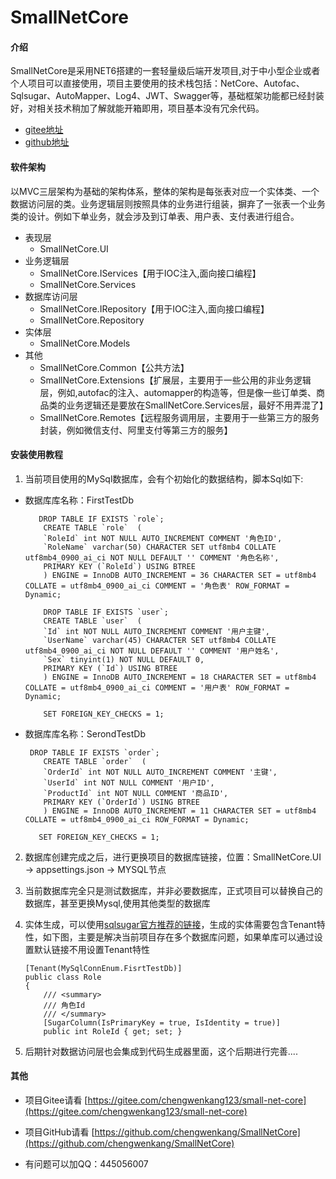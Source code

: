 # SmallNetCore

#### 介绍
SmallNetCore是采用NET6搭建的一套轻量级后端开发项目,对于中小型企业或者个人项目可以直接使用，项目主要使用的技术栈包括：NetCore、Autofac、Sqlsugar、AutoMapper、Log4、JWT、Swagger等，基础框架功能都已经封装好，对相关技术稍加了解就能开箱即用，项目基本没有冗余代码。

+ [gitee地址](https://gitee.com/chengwenkang123/small-net-core)
+ [github地址](https://github.com/chengwenkang/SmallNetCore)

#### 软件架构
以MVC三层架构为基础的架构体系，整体的架构是每张表对应一个实体类、一个数据访问层的类。业务逻辑层则按照具体的业务进行组装，摒弃了一张表一个业务类的设计。例如下单业务，就会涉及到订单表、用户表、支付表进行组合。

+ 表现层 
  + SmallNetCore.UI
+ 业务逻辑层
  + SmallNetCore.IServices【用于IOC注入,面向接口编程】
  + SmallNetCore.Services
+ 数据库访问层
  + SmallNetCore.IRepository【用于IOC注入,面向接口编程】
  + SmallNetCore.Repository
+ 实体层
  + SmallNetCore.Models
+ 其他
  + SmallNetCore.Common【公共方法】
  + SmallNetCore.Extensions【扩展层，主要用于一些公用的非业务逻辑层，例如,autofac的注入、automapper的构造等，但是像一些订单类、商品类的业务逻辑还是要放在SmallNetCore.Services层，最好不用弄混了】
  + SmallNetCore.Remotes【远程服务调用层，主要用于一些第三方的服务封装，例如微信支付、阿里支付等第三方的服务】


#### 安装使用教程

1.  当前项目使用的MySql数据库，会有个初始化的数据结构，脚本Sql如下:

+ 数据库库名称：FirstTestDb

    ```
       DROP TABLE IF EXISTS `role`;
        CREATE TABLE `role`  (
        `RoleId` int NOT NULL AUTO_INCREMENT COMMENT '角色ID',
        `RoleName` varchar(50) CHARACTER SET utf8mb4 COLLATE utf8mb4_0900_ai_ci NOT NULL DEFAULT '' COMMENT '角色名称',
        PRIMARY KEY (`RoleId`) USING BTREE
        ) ENGINE = InnoDB AUTO_INCREMENT = 36 CHARACTER SET = utf8mb4 COLLATE = utf8mb4_0900_ai_ci COMMENT = '角色表' ROW_FORMAT = Dynamic;

        DROP TABLE IF EXISTS `user`;
        CREATE TABLE `user`  (
        `Id` int NOT NULL AUTO_INCREMENT COMMENT '用户主键',
        `UserName` varchar(45) CHARACTER SET utf8mb4 COLLATE utf8mb4_0900_ai_ci NOT NULL DEFAULT '' COMMENT '用户姓名',
        `Sex` tinyint(1) NOT NULL DEFAULT 0,
        PRIMARY KEY (`Id`) USING BTREE
        ) ENGINE = InnoDB AUTO_INCREMENT = 18 CHARACTER SET = utf8mb4 COLLATE = utf8mb4_0900_ai_ci COMMENT = '用户表' ROW_FORMAT = Dynamic;

        SET FOREIGN_KEY_CHECKS = 1;
    ```
+ 数据库库名称：SerondTestDb

    ```
     DROP TABLE IF EXISTS `order`;
        CREATE TABLE `order`  (
        `OrderId` int NOT NULL AUTO_INCREMENT COMMENT '主键',
        `UserId` int NOT NULL COMMENT '用户ID',
        `ProductId` int NOT NULL COMMENT '商品ID',
        PRIMARY KEY (`OrderId`) USING BTREE
        ) ENGINE = InnoDB AUTO_INCREMENT = 11 CHARACTER SET = utf8mb4 COLLATE = utf8mb4_0900_ai_ci ROW_FORMAT = Dynamic;

       SET FOREIGN_KEY_CHECKS = 1;
    ```
2.  数据库创建完成之后，进行更换项目的数据库链接，位置：SmallNetCore.UI -> appsettings.json -> MYSQL节点
3.  当前数据库完全只是测试数据库，并非必要数据库，正式项目可以替换自己的数据库，甚至更换Mysql,使用其他类型的数据库
4.  实体生成，可以使用[sqlsugar官方推荐的链接](https://www.donet5.com/Home/Doc?typeId=1207)，生成的实体需要包含Tenant特性，如下图，主要是解决当前项目存在多个数据库问题，如果单库可以通过设置默认链接不用设置Tenant特性

    ```
    [Tenant(MySqlConnEnum.FisrtTestDb)]
    public class Role
    {
        /// <summary>
        /// 角色Id
        /// </summary>
        [SugarColumn(IsPrimaryKey = true, IsIdentity = true)]
        public int RoleId { get; set; }
    ```
5.  后期针对数据访问层也会集成到代码生成器里面，这个后期进行完善....

#### 其他

+  项目Gitee请看 [https://gitee.com/chengwenkang123/small-net-core](https://gitee.com/chengwenkang123/small-net-core)

+  项目GitHub请看 [https://github.com/chengwenkang/SmallNetCore](https://github.com/chengwenkang/SmallNetCore)

+   有问题可以加QQ：445056007
